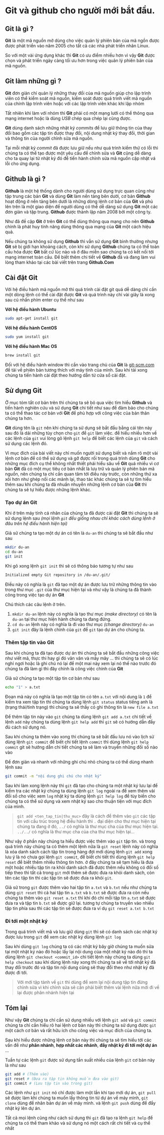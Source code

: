 # Git và github cho người mới bắt đầu.

## Git là gì ?

**Git** là một mã nguồn mở dùng cho việc quản lý phiên bản của mã ngồn được
được phát triển vào năm 2005 cho tất cả các nhà phát triển nhân Linux.

So với một vài ứng dụng khác thì **Git** có ưu điểm nhiều hơn vì vậy **Git**
được chọn và phát triển ngày càng tối ưu hơn trong việc quản lý phiên bản
của mã nguồn.

## Git làm những gì ?

**Git** đơn giản chỉ quản lý những thay đổi của mã nguồn giúp cho lập trình
viên có thể kiểm soát mã nguồn, kiểm soát được quá trình viết mã nguồn của 
chính lập trình viên hoặc với các lập trình viên khác khi lập nhóm

Tất nhiên khi làm với nhóm thì **Git** phải có một mạng lưới có thể thông
qua mạng internet hoặc là dùng _USB_ chép qua chép lại cũng được.

**Git** dùng danh sách những nhật ký _commits_ để lưu giữ thông tin của thay
đổi bao gồm các tập tin được thay đổi, nội dung nhật ký thay đổi, thời gian
và thông tin của người chỉnh sửa mã nguồn.

Tại mỗi nhật ký _commit_ đã được lưu giữ nếu như quá trình kiểm thử có lỗi
thì chúng ta có thể tạo được một yêu cầu để chỉnh sửa và **Git** cũng dễ dàng
cho ta quay lại từ nhật ký đó để tiến hành chỉnh sửa mã nguồn cập nhật vá
lỗi cho ứng dụng.

## Github là gì ?

**Github** là một hệ thống dành cho người dùng sử dụng trực quan cũng như
tập trung các bản **Git** và dùng **Git** làm nền tảng bên dưới, cơ bản
**Github** hoạt động ở nền tảng bên dưới là những dòng lệnh cơ bản của **Git**
và phủ lên trên là một giao diện để người dùng có thể dễ dàng sử dụng **Git**
một các đơn giản và tập trung. **Github** được thành lập năm 2008 bởi một
công ty.

Như đã đề cập **Git** ở trên **Git** có thể dùng thông qua mạng cho nên 
**Github** chính là phát huy tính năng dùng thông qua mạng của **Git** một
cách hiệu quả.

Nếu chúng ta không sử dụng **Github** thì vẫn sử dụng **Git** bình thường
nhưng **Git** sẽ bị giới hạn khoảng cách, còn khi sử dụng **Github** chúng
ta có thể toàn cầu hóa được **Git** bất cứ lúc nào và ở đâu miễn sao chúng
ta có kết nối tới mạng internet toàn cầu. Để biết thêm chi tiết về **Github**
đã và đang làm vui lòng tham khảo tại các bài viết trên trang **Github.Com**

## Cài đặt Git

Với hệ điều hành mã nguồn mở thì quá trình cài đặt git quá dễ dàng chỉ cần
một dòng lệnh có thể cài đặt được **Git** và quá trình này chỉ vài giây là
xong sau cú nhấn phím enter cụ thể như sau

**Với hệ điều hành Ubuntu**

```bash
sudo apt-get install git
```

**Với hệ điều hành CentOS**

```bash
sudo yum install git
```

**Với hệ điều hành Mac OS**

```bash
brew install git
```

Đối với hệ điều hành window thì cần vào trang chủ của **Git** là [git-scm.com](https://git-scm.com/download/win)
để tải về phiên bản tương thích với máy tính của mình. Sau khi tải xong
chúng ta tiến hành cài đặt theo hướng dẫn từ cửa sổ cài đặt.

## Sử dụng Git

Ở mục tóm tắt cơ bản trên thì chúng ta sẽ bỏ qua việc tìm hiểu **Github**
và tiến hành nghiên cứu và sử dụng **Git** chi tiết như sau để đảm bảo
cho chúng ta có thể thao tác cơ bản với **Git** để phù hợp với công việc
của bản thân chúng ta hơn.

**Git** dùng tên là `git` nên khi chúng ta sử dụng sẽ bắt đầu bằng cái tên
này sau đó là dải những tùy chọn cho `git` để `git` làm việc. để hiểu nhiều
hơn về các lệnh của `git` vui lòng gõ lệnh `git help` để biết các lệnh của
`git` và cách sử dụng các lệnh đó.

Vì mục đích của bài viết này chỉ muốn người sử dụng biết và nắm rõ một
vài lệnh cơ bản để có thể sử dụng và gỡ được rối trong quá trình dùng **Git**
cho những mục đích cụ thể không nhất thiết phải hiểu sâu về **Git** quá nhiều
vì cơ bản **Git** đã có một mục tiêu cơ bản nhất là lưu trữ và quản lý phiên
bản mã nguồn, nên chúng ta chỉ cần quan tâm tới điều này trước, còn những
thứ xa xôi hơn như ghép nối các mảnh lại, thao tác khác chúng ta sẽ tự tìm
hiểu thêm sau khi chúng ta đã nhuần nhuyễn những lệnh cơ bản của **Git**
thì chúng ta sẽ tự hiểu được những lệnh khác.

### Tạo dự án Git

Khi ở trên máy tính cá nhân của chúng ta đã được cài đặt **Git** thì chúng
ta sẽ sử dụng lệnh sau _(mọi lệnh `git` đều giống nhau chỉ khác cách dùng lệnh
ở đâu trên hệ điều hành hiện tại)_

Giả sử chúng ta tạo một dự án có tên là `du-an` thì chúng ta sẽ bắt đầu như sau

```bash
mkdir du-an
cd du-an
git init
```

Khi gõ xong lệnh `git init` thì sẽ có thông báo tương tự như sau

```bash
Initialized empty Git repository in /du-an/.git/
```

Điều này có nghĩa là `git` đã tạo một dự án được lưu trữ những thông tin
vào trong thư mục `.git` của thư mục hiện tại và như vậy là chúng ta đã 
thành công trong việc tạo dự án **Git**

Chú thích các câu lệnh ở trên.

1. `mkdir du-an` lệnh này có nghĩa là tạo thư mục _(make directory)_ có tên là 
`du-an` tại thư mục hiện hành chúng ta đang đứng.
2. `cd du-an` lệnh này có nghĩa là đi vào thư mục _(change directory)_ `du-an`
3. `git init` đây là lệnh chính của `git` để `git` tạo dự án cho chúng ta.

### Thêm tập tin vào Git

Sau khi chúng ta đã tạo được dự án thì chúng ta sẽ bắt đầu những công việc
như viết mã, thực thi hay gì đó vân vân và mây mây ... thì chúng ta sẽ có lúc
nghỉ ngơi hoặc là ghi chú nó lại để một mai này xem lại nó thế nào trước
đó chúng ta đã làm gì thì đây chính là công việc chính của **Git**

Giả sử chúng ta tạo một tập tin cơ bản như sau

```bash
echo "1" > a.txt
```

Đoạn mã này có nghĩa là tạo một tập tin có tên `a.txt` với nội dung là `1`
để kiểm tra xem tập tin thì chúng ta dùng lệnh `git status` status tiếng anh
là (trạng thái/tình trạng) thì chúng ta sẽ thấy có ghi thông tin là `new file a.txt`

Để thêm tập tin này vào `git` chúng ta dùng lệnh `git add a.txt` chi tiết 
về lệnh `add` này chúng ta dùng lệnh `git help add` thì `git` sẽ có hướng
dẫn đầy đủ cách sử dụng nó.

Sau khi chúng ta thêm vào xong thì chúng ta sẽ bắt đầu lưu nó vào lịch sử
dùng lệnh `git commit` để biết chi tiết lệnh `commit` thì dùng lệnh `git help commit`
git sẽ hướng dẫn chi tiết chúng ta sẽ làm và truyền những đối số nào vào

Để đơn giản và nhanh với những ghi chú nhỏ chúng ta có thể dùng nhanh lệnh sau

```bash
git commit -m "nội dung ghi chú cho nhật ký"
```

Sau khi làm xong lệnh này thì `git` đã tạo cho chúng ta một nhật ký lưu lại
để kiểm tra các nhật ký chúng ta dùng lệnh `git log` ngoài ra để xem thêm vài
đối số cho việc xem `log` nhật ký ta dùng lệnh `git help log` để tùy biến
cho chúng ta có thể sử dụng và xem nhật ký sao cho thuận tiện với mục đích
của mình.

> `git add <ten_tap_tin|thu_muc>` đây là cách để thêm vào `git` các tập tin
với cấu trúc trong hệ điều hành thì `.` đại diện cho thư mục hiện tại chúng
ta đang ở đó, `../` có nghĩa là thư mục cha của thư mục hiện tại. `../../` có nghĩa
là thư mục cha của cha thư mục hiện tại...

Như vậy ở phần này chúng ta hiểu được việc thêm vào `git` tập tin. và trong quá trình
này chúng ta có thêm một lệnh nữa là `git reset` lệnh này có nghĩa là xóa 
danh sách cách tập tin trong hàng đợi mới dùng lệnh `git add` xong lưu ý là 
nó chưa gọi lệnh `git commit`, để biết chi tiết thì dùng lệnh `git help reset`
để biết thêm nhiều thông tin hơn. ở đây chúng ta sẽ tạm hiểu là đưa một hoặc
nhiều tập tin ra khỏi danh sách đã được thêm nếu không có đối số tiếp theo
thì tất cả trong `git` mới thêm sẽ được đưa ra khỏi danh sách, còn tên các
tập tin thì các tập tin sẽ được đưa ra khỏi `git`.

Giả sử trong `git` được thêm vào hai tập tin `a.txt` và `b.txt` nếu như
chúng ta dùng `git reset` thì cả hai tập tin `a.txt` và `b.txt` sẽ được đưa ra
còn nếu chúng ta thêm vào `git reset a.txt` thì khi đó chi mỗi tập tin `a.txt`
sẽ được đưa ra và tập tin `b.txt` sẽ được giữ lại. tương tự chúng ta truyền
vào nhiều tập tin phía sau thì các tập tin sẽ được đưa ra ví dụ `git reset a.txt b.txt`

### Đi tới một nhật ký

Trong quá trình viết mã và lưu giữ dùng `git` thì sẽ có danh sách các nhật
ký được lưu trong `git` để xem các nhật ký dùng lệnh `git log`

Sau khi dùng `git log` chúng ta có các nhật ký bây giờ chúng ta muốn sửa tại
một nhật ký nào đó hoặc lấy lại nội dung của một nhật ký nào đó thì ta dùng
lệnh `git checkout <commit_id>` chi tiết lệnh này chúng ta dùng `git help checkout`
sau khi dùng lệnh này xong thì chúng ta sẽ về tới nhật ký đã thay đổi trước
đó và tập tin nội dung cũng sẽ thay đổi theo như nhật ký đã được đi tới.

> Với mới tập tành về `git` thì dùng để xem lại nội dung tập tin đừng chỉnh sửa
vì khi chỉnh sửa sẽ cần phải biết thêm vài lệnh nữa mới đi về lại được phân
nhánh hiện tại

## Tóm lại

Như vậy **Git** chúng ta chỉ cần sử dụng nhiều với lệnh `git add` và `git commit`
chúng ta chỉ cần hiểu rõ hai lệnh cơ bản này thì chúng ta sử dụng được `git`
một cách cơ bản và rất hữu ích cho công việc và mục đích của chúng ta.

Sau khi hiểu được những lệnh cơ bản này thì chúng ta sẽ tìm hiểu tới các vấn
đề như **phân nhánh**, **hợp nhất các nhánh**, **đẩy nhật ký đi tới một dự án** ...

Tuần tự các lệnh `git` được sử dụng tần suất nhiều của lệnh `git` cơ bản
này là như sau

```bash
git add # (Thêm vào)
git reset # (Đưa ra tập tin không muốn đưa vào git)
git commit # (Lưu tập tin vào trong git)
```

Các lệnh như `git init` nó chỉ được làm một lần khi tạo mới dự án, `git pull`
sẽ được làm khi chúng ta muốn lấy thông tin từ dự án về máy mình, `git clone`
dùng để nhân bản dự án về máy mình. và lệnh `git push` dùng để đẩy nhật ký lên
dự án.

Tất cả mọi lệnh cũng như cách sử dụng thì `git` đã tạo ra lệnh `git help`
để chúng ta có thể tham khảo và sử dụng nó một cách rất chi tiết và cụ thể nhất

